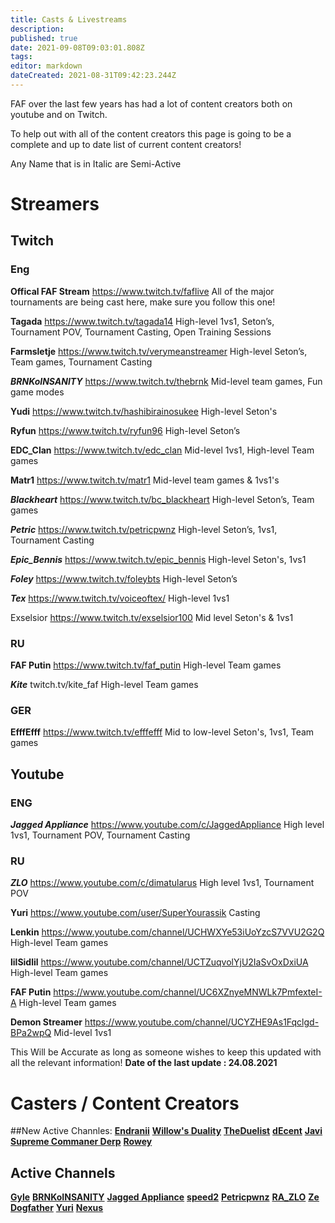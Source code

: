 ```yaml
---
title: Casts & Livestreams
description: 
published: true
date: 2021-09-08T09:03:01.808Z
tags: 
editor: markdown
dateCreated: 2021-08-31T09:42:23.244Z
---
```


FAF over the last few years has had a lot of content creators both on youtube and on Twitch.

To help out with all of the content creators this page is going to be a complete and up to date list of current content creators!

Any Name that is in Italic are Semi-Active

# Streamers

## Twitch

### Eng

**Offical FAF Stream**
https://www.twitch.tv/faflive
All of the major tournaments are being cast here, make sure you follow this one!

**Tagada**
https://www.twitch.tv/tagada14
High-level 1vs1, Seton’s, Tournament POV, Tournament Casting, Open Training Sessions

**Farmsletje**
https://www.twitch.tv/verymeanstreamer
High-level Seton’s, Team games, Tournament Casting

***BRNKoINSANITY***
https://www.twitch.tv/thebrnk
Mid-level team games, Fun game modes

**Yudi**
https://www.twitch.tv/hashibirainosukee
High-level Seton's

**Ryfun**
https://www.twitch.tv/ryfun96
High-level Seton’s

**EDC_Clan**
https://www.twitch.tv/edc_clan
Mid-level 1vs1, High-level Team games

**Matr1**
https://www.twitch.tv/matr1
Mid-level team games & 1vs1's

***Blackheart***
https://www.twitch.tv/bc_blackheart
High-level Seton’s, Team games

***Petric***
https://www.twitch.tv/petricpwnz
High-level Seton’s, 1vs1, Tournament Casting

***Epic_Bennis***
https://www.twitch.tv/epic_bennis
High-level Seton's, 1vs1

***Foley***
https://www.twitch.tv/foleybts
High-level Seton’s

***Tex***
https://www.twitch.tv/voiceoftex/
High-level 1vs1

Exselsior
https://www.twitch.tv/exselsior100
Mid level Seton's & 1vs1

### RU
**FAF Putin**
https://www.twitch.tv/faf_putin
High-level Team games

***Kite***
twitch.tv/kite_faf
High-level Team games

### GER
**EfffEfff**
https://www.twitch.tv/efffefff
Mid to low-level Seton's, 1vs1, Team games

## Youtube 

### ENG
***Jagged Appliance***
https://www.youtube.com/c/JaggedAppliance
High level 1vs1, Tournament POV, Tournament Casting

### RU
***ZLO***
https://www.youtube.com/c/dimatularus
High level 1vs1, Tournament POV

**Yuri**
https://www.youtube.com/user/SuperYourassik
Casting

**Lenkin**
https://www.youtube.com/channel/UCHWXYe53iUoYzcS7VVU2G2Q
High-level Team games

**lilSidlil**
https://www.youtube.com/channel/UCTZuqvolYjU2IaSvOxDxiUA
High-level Team games

**FAF Putin**
https://www.youtube.com/channel/UC6XZnyeMNWLk7PmfexteI-A
High-level Team games

**Demon Streamer**
https://www.youtube.com/channel/UCYZHE9As1Fqclgd-BPa2wpQ
Mid-level 1vs1

This Will be Accurate as long as someone wishes to keep this updated with all the relevant information!
**Date of the last update : 24.08.2021**

# Casters / Content Creators

##New Active Channles:
[**Endranii**](https://bit.ly/38PXGpe)
[**Willow's Duality**](https://bit.ly/3zUbxXv)
[**TheDuelist**](https://bit.ly/3h9vYII)
[**dEcent**](https://bit.ly/2WWSAoX)
[**Javi**](https://bit.ly/3BPyDz1)
[**Supreme Commaner Derp**](https://bit.ly/3ndmYGg)
[**Rowey**](https://bit.ly/3jUYLT7)
## Active Channels

[**Gyle**](https://www.youtube.com/user/felixlighta)
[**BRNKoINSANITY**](https://www.youtube.com/user/BRNKoINSANITY)
[**Jagged Appliance**](https://www.youtube.com/channel/UCVukA3ixN8_ZNxnqxq3YD1g)
[**speed2**](https://www.youtube.com/user/speed2cz)
[**Petricpwnz**](https://www.youtube.com/user/Petricpwnz)
[**RA_ZLO**](https://www.youtube.com/user/dimatularus)
[**Ze Dogfather**](https://www.youtube.com/channel/UCoWq7KgNDiph7x4REK_UTAQ)
[**Yuri**](https://www.youtube.com/channel/UCKucg78eVWN8ud_6dF-9D5w)
[**Nexus**](https://www.youtube.com/channel/UCeVzvwQyVNdCdTdxDetElbw)